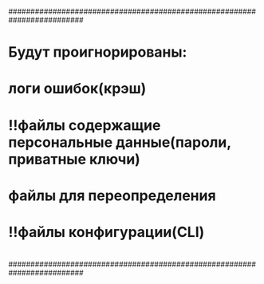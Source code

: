 #########################################################################
#                                                                       #
#      Будут проигнорированы:                                           #
#    логи ошибок(крэш)                                                  #
#    !!файлы содержащие персональные данные(пароли, приватные ключи)    #
#    файлы для переопределения                                          #
#    !!файлы конфигурации(CLI)                                          #
#                                                                       #
#########################################################################
